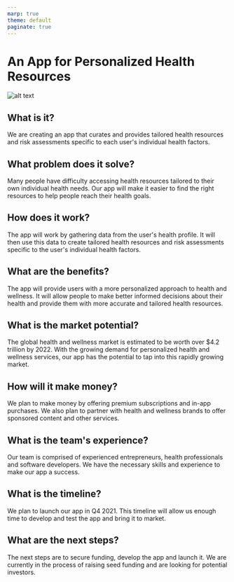 ```yaml
---
marp: true
theme: default
paginate: true
---
```

# An App for Personalized Health Resources

![alt text](https://images.unsplash.com/photo-1587900885085-d40fb2cff8cb?ixlib=rb-1.2.1&ixid=eyJhcHBfaWQiOjEyMDd9&auto=format&fit=crop&w=750&q=80 "Logo Title Text 1")

## What is it?

We are creating an app that curates and provides tailored health resources and risk assessments specific to each user's individual health factors.

## What problem does it solve?

Many people have difficulty accessing health resources tailored to their own individual health needs. Our app will make it easier to find the right resources to help people reach their health goals.

## How does it work?

The app will work by gathering data from the user's health profile. It will then use this data to create tailored health resources and risk assessments specific to the user's individual health factors.

## What are the benefits?

The app will provide users with a more personalized approach to health and wellness. It will allow people to make better informed decisions about their health and provide them with more accurate and tailored health resources.

## What is the market potential?

The global health and wellness market is estimated to be worth over $4.2 trillion by 2022. With the growing demand for personalized health and wellness services, our app has the potential to tap into this rapidly growing market.

## How will it make money?

We plan to make money by offering premium subscriptions and in-app purchases. We also plan to partner with health and wellness brands to offer sponsored content and other services.

## What is the team's experience?

Our team is comprised of experienced entrepreneurs, health professionals and software developers. We have the necessary skills and experience to make our app a success.

## What is the timeline?

We plan to launch our app in Q4 2021. This timeline will allow us enough time to develop and test the app and bring it to market.

## What are the next steps?

The next steps are to secure funding, develop the app and launch it. We are currently in the process of raising seed funding and are looking for potential investors.
  